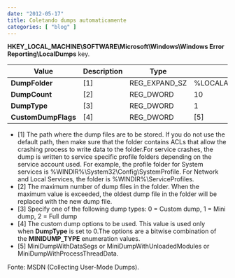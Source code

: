 ```yaml
---
date: "2012-05-17"
title: Coletando dumps automaticamente
categories: [ "blog" ]
---
```

**HKEY_LOCAL_MACHINE\SOFTWARE\Microsoft\Windows\Windows Error Reporting\LocalDumps** key.

| Value               | Description | Type          | Default value             |
|---------------------|-------------|---------------|---------------------------|
| **DumpFolder**      | [1]         | REG_EXPAND_SZ | %LOCALAPPDATA%\CrashDumps |
| **DumpCount**       | [2]         | REG_DWORD     | 10                        |
| **DumpType**        | [3]         | REG_DWORD     | 1                         |
| **CustomDumpFlags** | [4]         | REG_DWORD     | [5]                       |

 - [1] The path where the dump files are to be stored. If you do not use the default path, then make sure that the folder contains ACLs that allow the crashing process to write data to the folder.For service crashes, the dump is written to service specific profile folders depending on the service account used. For example, the profile folder for System services is %WINDIR%\System32\Config\SystemProfile. For Network and Local Services, the folder is %WINDIR%\ServiceProfiles.
 - [2] The maximum number of dump files in the folder. When the maximum value is exceeded, the oldest dump file in the folder will be replaced with the new dump file.
 - [3] Specify one of the following dump types: 0 = Custom dump, 1 = Mini dump, 2 = Full dump
 - [4] The custom dump options to be used. This value is used only when **DumpType** is set to 0.The options are a bitwise combination of the **MINIDUMP_TYPE** enumeration values.
 - [5] MiniDumpWithDataSegs or MiniDumpWithUnloadedModules or MiniDumpWithProcessThreadData.

Fonte: MSDN (Collecting User-Mode Dumps).

